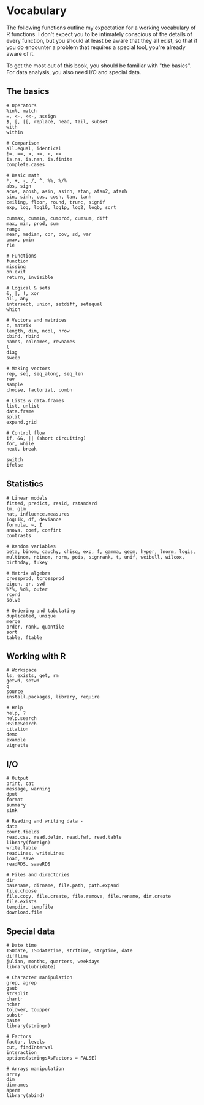 # Vocabulary

The following functions outline my expectation for a working vocabulary of R functions. I don't expect you to be intimately conscious of the details of every function, but you should at least be aware that they all exist, so that if you do encounter a problem that requires a special tool, you're already aware of it.

To get the most out of this book, you should be familiar with "the basics".  For data analysis, you also need I/O and special data.  

## The basics

    # Operators
    %in%, match
    =, <-, <<-, assign
    $, [, [[, replace, head, tail, subset
    with
    within

    # Comparison 
    all.equal, identical
    !=, ==, >, >=, <, <=
    is.na, is.nan, is.finite
    complete.cases

    # Basic math
    *, +, -, /, ^, %%, %/%
    abs, sign
    acos, acosh, asin, asinh, atan, atan2, atanh
    sin, sinh, cos, cosh, tan, tanh
    ceiling, floor, round, trunc, signif
    exp, log, log10, log1p, log2, logb, sqrt

    cummax, cummin, cumprod, cumsum, diff
    max, min, prod, sum
    range
    mean, median, cor, cov, sd, var
    pmax, pmin
    rle

    # Functions
    function
    missing
    on.exit
    return, invisible

    # Logical & sets 
    &, |, !, xor
    all, any
    intersect, union, setdiff, setequal
    which

    # Vectors and matrices
    c, matrix
    length, dim, ncol, nrow
    cbind, rbind
    names, colnames, rownames
    t
    diag
    sweep
    
    # Making vectors 
    rep, seq, seq_along, seq_len
    rev
    sample
    choose, factorial, combn
    
    # Lists & data.frames 
    list, unlist
    data.frame
    split
    expand.grid
    
    # Control flow 
    if, &&, || (short circuiting)
    for, while
    next, break

    switch
    ifelse
    
## Statistics

    # Linear models 
    fitted, predict, resid, rstandard
    lm, glm
    hat, influence.measures
    logLik, df, deviance
    formula, ~, I
    anova, coef, confint
    contrasts

    # Random variables 
    beta, binom, cauchy, chisq, exp, f, gamma, geom, hyper, lnorm, logis,
    multinom, nbinom, norm, pois, signrank, t, unif, weibull, wilcox, 
    birthday, tukey

    # Matrix algebra 
    crossprod, tcrossprod
    eigen, qr, svd
    %*%, %o%, outer
    rcond
    solve
    
    # Ordering and tabulating 
    duplicated, unique
    merge
    order, rank, quantile
    sort
    table, ftable

## Working with R

    # Workspace 
    ls, exists, get, rm
    getwd, setwd
    q
    source
    install.packages, library, require

    # Help
    help, ?
    help.search
    RSiteSearch
    citation
    demo
    example
    vignette

## I/O

    # Output
    print, cat
    message, warning
    dput
    format
    summary
    sink

    # Reading and writing data -
    data
    count.fields
    read.csv, read.delim, read.fwf, read.table
    library(foreign)
    write.table
    readLines, writeLines
    load, save
    readRDS, saveRDS

    # Files and directories 
    dir
    basename, dirname, file.path, path.expand
    file.choose
    file.copy, file.create, file.remove, file.rename, dir.create
    file.exists
    tempdir, tempfile
    download.file

## Special data

    # Date time
    ISOdate, ISOdatetime, strftime, strptime, date
    difftime
    julian, months, quarters, weekdays
    library(lubridate)

    # Character manipulation 
    grep, agrep
    gsub
    strsplit
    chartr
    nchar
    tolower, toupper
    substr
    paste
    library(stringr)

    # Factors 
    factor, levels
    cut, findInterval
    interaction
    options(stringsAsFactors = FALSE)

    # Arrays manipulation
    array
    dim
    dimnames
    aperm
    library(abind)